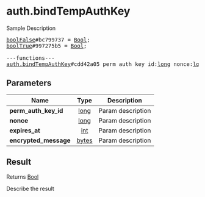 # auth.bindTempAuthKey

Sample Description

<pre>
<a href="../constructor/boolFalse">boolFalse</a>#bc799737 = <a href="../type/Bool.md">Bool</a>;
<a href="../constructor/boolTrue">boolTrue</a>#997275b5 = <a href="../type/Bool.md">Bool</a>;

---functions---
<a href="../method/auth.bindTempAuthKey.md">auth.bindTempAuthKey</a>#cdd42a05 perm_auth_key_id:<a href="../type/long.md">long</a> nonce:<a href="../type/long.md">long</a> expires_at:<a href="../type/int.md">int</a> encrypted_message:<a href="../type/bytes.md">bytes</a> = <a href="../type/Bool.md">Bool</a>;
</pre>

## Parameters

| Name | Type | Description |
|------|:----:|-------------|
| **perm_auth_key_id** | <a href="../type/long.md">long</a> | Param description |
| **nonce** | <a href="../type/long.md">long</a> | Param description |
| **expires_at** | <a href="../type/int.md">int</a> | Param description |
| **encrypted_message** | <a href="../type/bytes.md">bytes</a> | Param description |

## Result

Returns <a href="../type/Bool.md">Bool</a>

Describe the result


